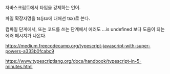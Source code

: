 자바스크립트에서 타입을 강제하는 언어.

파일 확장자명을 ts(jsx에 대해선 tsx)로 쓴다.

컴파일 단계에서, 또는 코드를 쓰는 단계에서 
에러도 ...is undefined 보다 도움이 되는 에러 메시지가 나온다.

https://medium.freecodecamp.org/typescript-javascript-with-super-powers-a333b0fcabc9

https://www.typescriptlang.org/docs/handbook/typescript-in-5-minutes.html